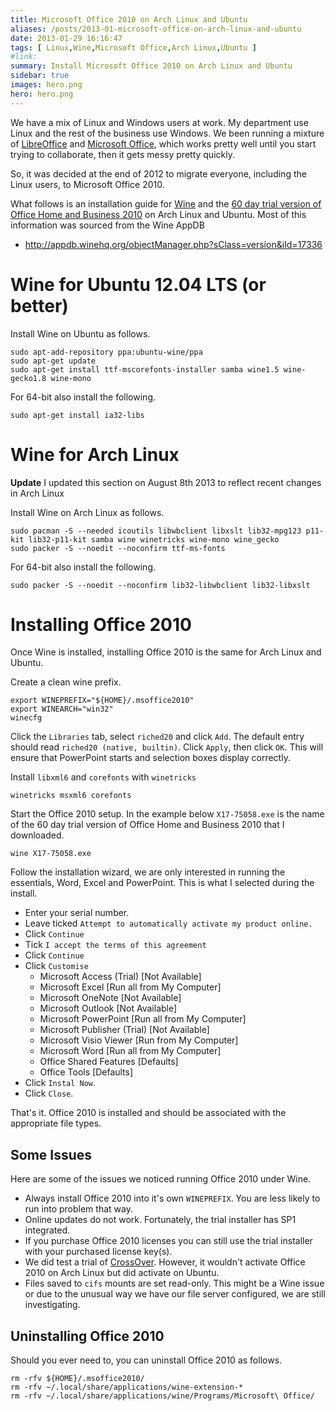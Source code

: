 ```yaml
---
title: Microsoft Office 2010 on Arch Linux and Ubuntu
aliases: /posts/2013-01-microsoft-office-on-arch-linux-and-ubuntu
date: 2013-01-29 16:16:47
tags: [ Linux,Wine,Microsoft Office,Arch Linux,Ubuntu ]
#link:
summary: Install Microsoft Office 2010 on Arch Linux and Ubuntu
sidebar: true
images: hero.png
hero: hero.png
---
```


We have a mix of Linux and Windows users at work. My department use Linux
and the rest of the business use Windows. We been running a mixture of
[LibreOffice](http://www.libreoffice.org/) and [Microsoft Office](http://office.microsoft.com/en-GB),
which works pretty well until you start trying to collaborate, then it gets
messy pretty quickly.

So, it was decided at the end of 2012 to migrate everyone, including the
Linux users, to Microsoft Office 2010.

What follows is an installation guide for [Wine](http://www.winehq.org/) and
the [60 day trial version of Office Home and Business 2010](http://office.microsoft.com/en-gb/try/)
on Arch Linux and Ubuntu. Most of this information was sourced from the Wine AppDB

  * <http://appdb.winehq.org/objectManager.php?sClass=version&iId=17336>

# Wine for Ubuntu 12.04 LTS (or better)

Install Wine on Ubuntu as follows.

    sudo apt-add-repository ppa:ubuntu-wine/ppa
    sudo apt-get update
    sudo apt-get install ttf-mscorefonts-installer samba wine1.5 wine-gecko1.8 wine-mono

For 64-bit also install the following.

    sudo apt-get install ia32-libs

# Wine for Arch Linux

<div class="alert alert-info"><strong>Update</strong> I updated this section on August 8th 2013 to reflect recent changes in Arch Linux</div>

Install Wine on Arch Linux as follows.

    sudo pacman -S --needed icoutils libwbclient libxslt lib32-mpg123 p11-kit lib32-p11-kit samba wine winetricks wine-mono wine_gecko
    sudo packer -S --noedit --noconfirm ttf-ms-fonts

For 64-bit also install the following.

    sudo packer -S --noedit --noconfirm lib32-libwbclient lib32-libxslt

# Installing Office 2010

Once Wine is installed, installing Office 2010 is the same for Arch Linux and Ubuntu.

Create a clean wine prefix.

``` shell
export WINEPREFIX="${HOME}/.msoffice2010"
export WINEARCH="win32"
winecfg
```

Click the `Libraries` tab, select `riched20` and click `Add`. The default entry
should read `riched20 (native, builtin)`. Click `Apply`, then click `OK`. This will
ensure that PowerPoint starts and selection boxes display correctly.

Install `libxml6` and `corefonts` with `winetricks`

    winetricks msxml6 corefonts

Start the Office 2010 setup. In the example below `X17-75058.exe` is the name of the
60 day trial version of Office Home and Business 2010 that I downloaded.

    wine X17-75058.exe

Follow the installation wizard, we are only interested in running the essentials,
Word, Excel and PowerPoint. This is what I selected during the install.

  * Enter your serial number.
  * Leave ticked `Attempt to automatically activate my product online.`
  * Click `Continue`
  * Tick `I accept the terms of this agreement`
  * Click `Continue`
  * Click `Customise`
    * Microsoft Access (Trial)    [Not Available]
    * Microsoft Excel             [Run all from My Computer]
    * Microsoft OneNote           [Not Available]
    * Microsoft Outlook           [Not Available]
    * Microsoft PowerPoint        [Run all from My Computer]
    * Microsoft Publisher (Trial) [Not Available]
    * Microsoft Visio Viewer      [Run from My Computer]
    * Microsoft Word              [Run all from My Computer]
    * Office Shared Features      [Defaults]
    * Office Tools                [Defaults]
  * Click `Instal Now`.
  * Click `Close`.

That's it. Office 2010 is installed and should be associated with the appropriate
file types.

## Some Issues

Here are some of the issues we noticed running Office 2010 under Wine.

  * Always install Office 2010 into it's own `WINEPREFIX`. You are less likely to run into problem that way.
  * Online updates do not work. Fortunately, the trial installer has SP1 integrated.
  * If you purchase Office 2010 licenses you can still use the trial installer with your purchased license key(s).
  * We did test a trial of [CrossOver](http://www.codeweavers.com/). However, it wouldn't activate Office 2010 on Arch Linux but did activate on Ubuntu.
  * Files saved to `cifs` mounts are set read-only. This might be a Wine issue or due to the unusual way we have our file server configured, we are still investigating.

## Uninstalling Office 2010

Should you ever need to, you can uninstall Office 2010 as follows.

``` shell
rm -rfv ${HOME}/.msoffice2010/
rm -rfv ~/.local/share/applications/wine-extension-*
rm -rfv ~/.local/share/applications/wine/Programs/Microsoft\ Office/
```
